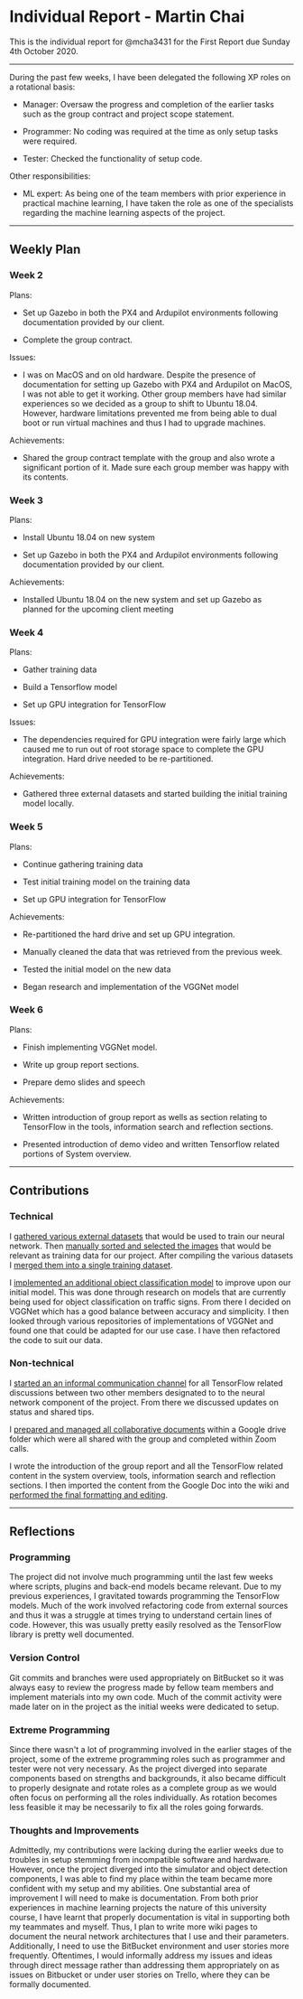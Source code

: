 # Individual Report - Martin Chai #

This is the individual report for @mcha3431 for the First Report due Sunday 4th October 2020.

---

During the past few weeks, I have been delegated the following XP roles on a rotational basis:

* Manager: Oversaw the progress and completion of the earlier tasks such as the group contract and project scope statement.

* Programmer: No coding was required at the time as only setup tasks were required.

* Tester: Checked the functionality of setup code.

Other responsibilities:

* ML expert: As being one of the team members with prior experience in practical machine learning, I have taken the role as one of the specialists regarding the machine learning aspects of the project.

---

## Weekly Plan ##

### Week 2 ###
Plans:

* Set up Gazebo in both the PX4 and Ardupilot environments following documentation provided by our client.

* Complete the group contract.

Issues:

* I was on MacOS and on old hardware. Despite the presence of documentation for setting up Gazebo with PX4 and Ardupilot on MacOS, I was not able to get it working. Other group members have had similar experiences so we decided as a group to shift to Ubuntu 18.04. However, hardware limitations prevented me from being able to dual boot or run virtual machines and thus I had to upgrade machines.

Achievements:

* Shared the group contract template with the group and also wrote a significant portion of it. Made sure each group member was happy with its contents.

### Week 3 ###
Plans:

* Install Ubuntu 18.04 on new system

* Set up Gazebo in both the PX4 and Ardupilot environments following documentation provided by our client.

Achievements:

* Installed Ubuntu 18.04 on the new system and set up Gazebo as planned for the upcoming client meeting

### Week 4 ###
Plans:

* Gather training data

* Build a Tensorflow model

* Set up GPU integration for TensorFlow

Issues:

* The dependencies required for GPU integration were fairly large which caused me to run out of root storage space to complete the GPU integration. Hard drive needed to be re-partitioned.

Achievements:

*  Gathered three external datasets and started building the initial training model locally.

### Week 5 ###
Plans:

* Continue gathering training data

* Test initial training model on the training data

* Set up GPU integration for TensorFlow

Achievements:

*  Re-partitioned the hard drive and set up GPU integration.

*  Manually cleaned the data that was retrieved from the previous week.

*  Tested the initial model on the new data

*  Began research and implementation of the VGGNet model

### Week 6 ###
Plans:

* Finish implementing VGGNet model.

* Write up group report sections.

* Prepare demo slides and speech

Achievements:

* Written introduction of group report as wells as section relating to TensorFlow in the tools, information search and reflection sections.

*  Presented introduction of demo video and written Tensorflow related portions of System overview.

---

## Contributions ##
### Technical ###

I [gathered various external datasets](https://bitbucket.org/zson5784/comp3988_t17b_group_5/commits/6359f1b9d18dad0800add7a86b90dceb68887816) that would be used to train our neural network. Then [manually sorted and selected the images](https://bitbucket.org/zson5784/comp3988_t17b_group_5/commits/7f1361589b1626c5ecc50ac6ec339613b7c03731) that would be relevant as training data for our project. After compiling the various datasets I [merged them into a single training dataset](https://bitbucket.org/zson5784/comp3988_t17b_group_5/commits/2bdde92af697a9d655c57022656ae95755edfaba).

I [implemented an additional object classification model](https://bitbucket.org/zson5784/comp3988_t17b_group_5/commits/2bdde92af697a9d655c57022656ae95755edfaba) to improve upon our initial model. This was done through research on models that are currently being used for object classification on traffic signs. From there I decided on VGGNet which has a good balance between accuracy and simplicity. I then looked through various repositories of implementations of VGGNet and found one that could be adapted for our use case. I have then refactored the code to suit our data.

### Non-technical ###

I [started an an informal communication channel](https://i.imgur.com/rMihrUE.jpg) for all TensorFlow related discussions  between two other members designated to to the neural network component of the project. From there we discussed updates on status and shared tips.

I [prepared and managed all collaborative documents](https://i.imgur.com/2bPwduW.png) within a Google drive folder which were all shared with the group and completed within Zoom calls.

I wrote the introduction of the group report and all the TensorFlow related content in the system overview, tools, information search and reflection sections. I then imported the content from the Google Doc into the wiki and [performed the final formatting and editing](https://bitbucket.org/zson5784/comp3988_t17b_group_5/wiki/history/reports/group/report).

---

## Reflections ##
### Programming ###
The project did not involve much programming until the last few weeks where scripts, plugins and back-end models became relevant. Due to my previous experiences, I gravitated towards programming the TensorFlow models. Much of the work involved refactoring code from external sources and thus it was a struggle at times trying to understand certain lines of code. However, this was usually pretty easily resolved as the TensorFlow library is pretty well documented.

### Version Control ###
Git commits and branches were used appropriately on BitBucket so it was always easy to review the progress made by fellow team members and implement materials into my own code. Much of the commit activity were made later on in the project as the initial weeks were dedicated to setup.

### Extreme Programming ###
Since there wasn't a lot of programming involved in the earlier stages of the project, some of the extreme programming roles such as programmer and tester were not very necessary. As the project diverged into separate components based on strengths and backgrounds, it also became difficult to properly designate and rotate roles as a complete group as we would often focus on performing all the roles individually. As rotation becomes less feasible it may be necessarily to fix all the roles going forwards. 

### Thoughts and Improvements ###
Admittedly, my contributions were lacking during the earlier weeks due to troubles in setup stemming from incompatible software and hardware. However, once the project diverged into the simulator and object detection components, I was able to find my place within the team became more confident with my setup and my abilities. One substantial area of improvement I will need to make is documentation. From both prior experiences in machine learning projects the nature of this university course, I have learnt that properly documentation is vital in supporting both my teammates and myself. Thus, I plan to write more wiki pages to document the neural network architectures that I use and their parameters. Additionally, I need to use the BitBucket environment and user stories more frequently. Oftentimes, I would informally address my issues and ideas through direct message rather than addressing them appropriately on as issues on Bitbucket or under user stories on Trello, where they can be formally documented.